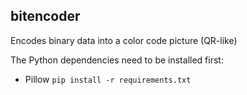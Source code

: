 ## bitencoder

Encodes binary data into a color code picture (QR-like)

The Python dependencies need to be installed first:
- Pillow `pip install -r requirements.txt`

